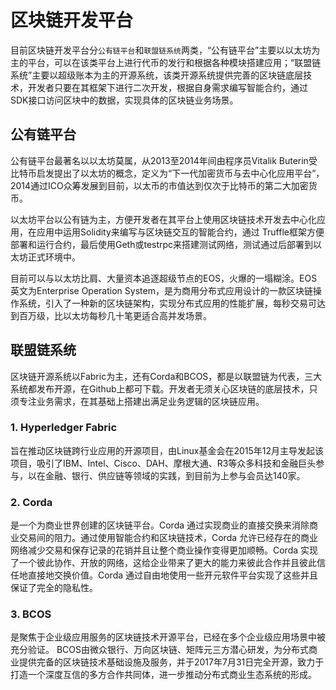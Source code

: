 # 区块链开发平台

目前区块链开发平台分`公有链平台`和`联盟链系统`两类，“公有链平台”主要以以太坊为主的平台，可以在该类平台上进行代币的发行和根据各种模块搭建应用；“联盟链系统”主要以超级账本为主的开源系统，该类开源系统提供完善的区块链底层技术，开发者只要在其框架下进行二次开发，根据自身需求编写智能合约，通过SDK接口访问区块中的数据，实现具体的区块链业务场景。

## 公有链平台

公有链平台最著名以以太坊莫属，从2013至2014年间由程序员Vitalik Buterin受比特币启发提出了以太坊的概念，定义为“下一代加密货币与去中心化应用平台”，2014通过ICO众筹发展到目前，以太币的市值达到仅次于比特币的第二大加密货币。

以太坊平台以公有链为主，方便开发者在其平台上使用区块链技术开发去中心化应用，在应用中运用Solidity来编写与区块链交互的智能合约，通过 Truffle框架方便部署和运行合约，最后使用Geth或testrpc来搭建测试网络，测试通过后部署到以太坊正式环境中。

目前可以与以太坊比肩、大量资本追逐超级节点的EOS，火爆的一塌糊涂。EOS英文为Enterprise Operation System，是为商用分布式应用设计的一款区块链操作系统，引入了一种新的区块链架构，实现分布式应用的性能扩展，每秒交易可达到百万级，比以太坊每秒几十笔更适合高并发场景。

## 联盟链系统

区块链开源系统以Fabric为主，还有Corda和BCOS，都是以联盟链为代表，三大系统都发布开源，在Github上都可下载。开发者无须关心区块链的底层技术，只须专注业务需求，在其基础上搭建出满足业务逻辑的区块链应用。

### 1. Hyperledger Fabric

旨在推动区块链跨行业应用的开源项目，由Linux基金会在2015年12月主导发起该项目，吸引了IBM、Intel、Cisco、DAH、摩根大通、R3等众多科技和金融巨头参与，以在金融、银行、供应链等领域的实践，到目前为上参与会员达140家。

### 2. Corda

是一个为商业世界创建的区块链平台。Corda 通过实现商业的直接交换来消除商业交易间的阻力。通过使用智能合约和区块链技术，Corda 允许已经存在的商业网络减少交易和保存记录的花销并且让整个商业操作变得更加顺畅。Corda 实现了一个彼此协作、开放的网络，这给企业带来了更大的能力来彼此合作并且彼此信任地直接地交换价值。Corda 通过自由地使用一些开元软件平台实现了这些并且保证了完全的隐私性。

### 3. BCOS

是聚焦于企业级应用服务的区块链技术开源平台，已经在多个企业级应用场景中被充分验证。 BCOS由微众银行、万向区块链、矩阵元三方潜心研发，为分布式商业提供完备的区块链技术基础设施及服务，并于2017年7月31日完全开源，致力于打造一个深度互信的多方合作共同体，进一步推动分布式商业生态系统的形成。